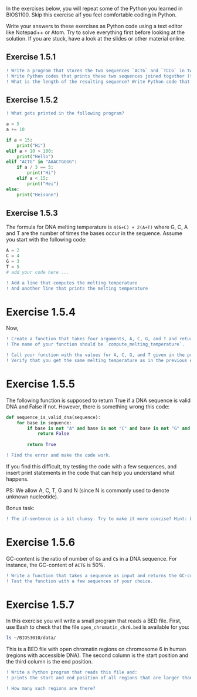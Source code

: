 In the exercises below, you will repeat some of the Python you learned in BIOS1100. Skip this exercise aif you feel comfortable coding in Python.

Write your answers to these exercises as Python code using a text editor like Notepad++ or Atom. Try to solve everything first before looking at the solution. If you are stuck, have a look at the slides or other material online.



## Exercise 1.5.1
```diff
! Write a program that stores the two sequences `ACTG` and `TCCG` in two separate variables.
! Write Python codes that prints these two sequences joined together (the sequence `ACTGTCCG` should be printed)
! What is the length of the resulting sequence? Write Python code that prints the length of the resulting sequence.
```

## Exercise 1.5.2 
```diff
! What gets printed in the following program?
```

```python
a = 5
a += 10

if a < 15:
    print("Hi")
elif a + 10 > 100:
    print("Hello")
elif "ACTG" in "AAACTGGGG":
    if a / 3 == 5:
        print("Hi")
    elif a < 15:
        print("Hei")
else:
    print("Heisann")
```

## Exercise 1.5.3
The formula for DNA melting temperature is `4(G+C) + 2(A+T)` where G, C, A and T are the number of times the bases occur in the sequence.
Assume you start with the following code:
```python
A = 2
C = 4
G = 3
T = 5
# add your code here ...
```
```diff
! Add a line that computes the melting temperature
! And another line that prints the melting temperature
```

# Exercise 1.5.4
Now,
```diff
! Create a function that takes four arguments, A, C, G, and T and returns the melting temperature. 
! The name of your function should be `compute_melting_temperature`.
```

```diff
! Call your function with the values for A, C, G, and T given in the previous exercise
! Verify that you get the same melting temperature as in the previous exercise.
```

# Exercise 1.5.5
The following function is supposed to return True if a DNA sequence is valid DNA and False if not. However, there is something wrong this code:

```python
def sequence_is_valid_dna(sequence):
    for base in sequence:
        if base is not "A" and base is not "C" and base is not "G" and base is not "T" and base is not "N":
            return False
            
        return True
``` 

```diff
! Find the error and make the code work.
```

If you find this difficult, try testing the code with a few sequences, and insert print statements in the code that can help you understand what happens.

PS: We allow A, C, T, G and N (since N is commonly used to denote unknown nucleotide).

Bonus task: 
```diff
! The if-sentence is a bit clumsy. Try to make it more concise? Hint: Lists
```

# Exercise 1.5.6
GC-content is the ratio of number of `G`s and `C`s in a DNA sequence. For instance, the GC-content of `ACTG` is 50%.

```diff
! Write a function that takes a sequence as input and returns the GC-content. 
! Test the function with a few sequences of your choice.
```

# Exercise 1.5.7
In this exercise you will write a small program that reads a BED file.
First, use Bash to check that the file `open_chromatin_chr6.bed` is available for you:
```bash
ls ~/BIOS3010/data/
```
This is a BED file with open chromatin regions on chromosome 6 in human (regions with accessible DNA). The second column is the start position and the third column is the end position.

```diff
! Write a Python program that reads this file and:
! prints the start and end position of all regions that are larger than 5000 base pairs.
```

```diff
! How many such regions are there?
```



